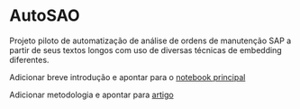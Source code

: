# AutoSAO
Projeto piloto de automatização de análise de ordens de manutenção SAP a partir de seus textos longos com uso de diversas técnicas de embedding diferentes.

Adicionar breve introdução e apontar para o [notebook principal](https://github.com/ThomasAndarilho/AutoSAO/blob/main/main.ipynb)

Adicionar metodologia e apontar para [artigo](https://github.com/ThomasAndarilho/AutoSAO/blob/main/Artigo.pdf)
